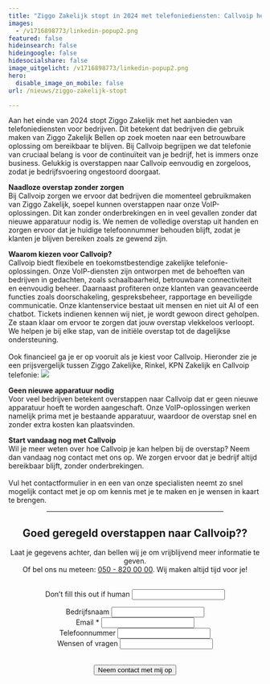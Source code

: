 ```yaml
---
title: "Ziggo Zakelijk stopt in 2024 met telefoniediensten: Callvoip heeft een naadloze oplossing"
images:
  - /v1716898773/linkedin-popup2.png
featured: false
hideinsearch: false
hideingoogle: false
hidesocialshare: false
image_uitgelicht: /v1716898773/linkedin-popup2.png
hero:
  disable_image_on_mobile: false
url: /nieuws/ziggo-zakelijk-stopt

---
```


Aan het einde van 2024 stopt Ziggo Zakelijk met het aanbieden van telefoniediensten voor bedrijven. Dit betekent dat bedrijven die gebruik maken van Ziggo Zakelijk Bellen op zoek moeten naar een betrouwbare oplossing om bereikbaar te blijven. Bij Callvoip begrijpen we dat telefonie van cruciaal belang is voor de continuïteit van je bedrijf, het is immers onze business. Gelukkig is overstappen naar Callvoip eenvoudig en zorgeloos, zodat je bedrijfsvoering ongestoord doorgaat.

<b>Naadloze overstap zonder zorgen</b><br>
Bij Callvoip zorgen we ervoor dat bedrijven die momenteel gebruikmaken van Ziggo Zakelijk, soepel kunnen overstappen naar onze VoIP-oplossingen. Dit kan zonder onderbrekingen en in veel gevallen zonder dat nieuwe apparatuur nodig is. We nemen de volledige overstap uit handen en zorgen ervoor dat je huidige telefoonnummer behouden blijft, zodat je klanten je blijven bereiken zoals ze gewend zijn.

<b>Waarom kiezen voor Callvoip?</b><br>
Callvoip biedt flexibele en toekomstbestendige zakelijke telefonie-oplossingen. Onze VoIP-diensten zijn ontworpen met de behoeften van bedrijven in gedachten, zoals schaalbaarheid, betrouwbare connectiviteit en eenvoudig beheer. Daarnaast profiteren onze klanten van geavanceerde functies zoals doorschakeling, gespreksbeheer, rapportage en beveiligde communicatie. Onze klantenservice bestaat uit mensen en niet uit AI of een chatbot. Tickets indienen kennen wij niet, je wordt gewoon direct geholpen. Ze staan klaar om ervoor te zorgen dat jouw overstap vlekkeloos verloopt. We helpen je bij elke stap, van de initiële overstap tot de dagelijkse ondersteuning.
<br><br>
Ook financieel ga je er op vooruit als je kiest voor Callvoip. Hieronder zie je een prijsvergelijk tussen Ziggo Zakelijke, Rinkel, KPN Zakelijk en Callvoip telefonie:
<img src="https://res.cloudinary.com/callvoip/image/upload/v1726748250/prijsvergelijking-zakelijke-telefonie.png">

<b>Geen nieuwe apparatuur nodig</b><br>
Voor veel bedrijven betekent overstappen naar Callvoip dat er geen nieuwe apparatuur hoeft te worden aangeschaft. Onze VoIP-oplossingen werken namelijk prima met je bestaande apparatuur, waardoor de overstap snel en zonder extra kosten kan plaatsvinden.

<b>Start vandaag nog met Callvoip</b><br>
Wil je meer weten over hoe Callvoip je kan helpen bij de overstap? Neem dan vandaag nog contact met ons op. We zorgen ervoor dat je bedrijf altijd bereikbaar blijft, zonder onderbrekingen.<br><br>Vul het contactformulier in en een van onze specialisten neemt zo snel mogelijk contact met je op om kennis met je te maken en je wensen in kaart te brengen.
<center><hr width="70%"><h2>Goed geregeld overstappen naar Callvoip??</h2>
Laat je gegevens achter, dan bellen wij je om vrijblijvend meer informatie te geven.<br>Of bel ons nu meteen: <a href="tel:+31508200000">050 - 820
  00 00</a>. Wij maken altijd tijd voor je!
      <br><br><div>
          <form class="mb-6" name="ziggo-zakelijk-stopt" action="/bedank/tour/" accept-charset="UTF-8" method="POST" data-netlify="true">
              <input type="hidden" name="form-name" value="ziggo-zakelijk-stopt" />
              <p class="hidden"> <label>Don’t fill this out if human <input name="bot-field"> </label> </p>
              <p> <input type="hidden" id="formlayout" name="formlayout" value="d-948a1897e5e645e5b41ed33ccdd3d8bb"
                      class="hidden"> </p>
              <p> <input type="hidden" id="formto" name="formto" value="offerte" class="hidden"> </p>
              <div class="layout-split">
                  <div class="mb-4"> <label for="bedrijfsnaam" class="block">Bedrijfsnaam</label> <input type="text"
                          id="bedrijfsnaam" name="bedrijfsnaam" class="w-full border border-grey-light bg-white px-3 py-2 text-base">
                  </div>
                  <div class="mb-4"> <label for="email" class="block">Email <span class="text-red">*</span></label> <input
                          type="email" id="email" name="email"
                          class="w-full border border-grey-light bg-white px-3 py-2 text-base" required=""> </div>
              </div>
              <div class="layout-split">
                  <div class="mb-4"> <label for="telefoonnummer" class="block">Telefoonnummer</label> <input type="text"
                          id="telefoonnummer" name="telefoonnummer"
                          class="w-full border border-grey-light bg-white px-3 py-2 text-base"> </div>
                  <div class="mb-4"> <label for="terugbelmoment" class="block">Wensen of vragen</label> <input type="text"
                          id="wensenvragen" name="wensenvragen"
                          class="w-full border border-grey-light bg-white px-3 py-2 text-base"> </div>
              </div>
              <br>
              <p> <button type="submit" class="button">Neem contact met mij op</button> </p>
          </form>
      </div>
  </div></center>
